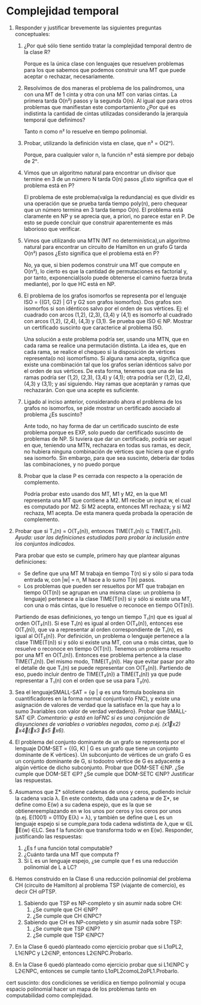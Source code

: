 # Complejidad temporal

1. Responder y justificar brevemente las siguientes preguntas conceptuales:
    1. ¿Por qué sólo tiene sentido tratar la complejidad temporal dentro de la clase R?

        Porque es la única clase con lenguajes que resuelven problemas para los que sabemos que podemos construir una MT que puede aceptar o rechazar, necesariamente.
    
    2. Resolvimos de dos maneras el problema de los palíndromos, una con una MT de 1 cinta y otra con una MT con varias cintas. La primera tarda O(n²) pasos y la segunda O(n). Al igual que para otros problemas que manifiestan este comportamiento ¿Por qué es indistinta la cantidad de cintas utilizadas considerando la jerarquía temporal que definimos?

        Tanto n como n² lo resuelve en tiempo polinomial.

    3. Probar, utilizando la definición vista en clase, que n³ = O(2ⁿ).

        Porque, para cualquier valor n, la función n³ está siempre por debajo de 2ⁿ.

    4. Vimos que un algoritmo natural para encontrar un divisor que termine en 3 de un número N tarda O(n) pasos ¿Esto significa que el problema está en P?

        El problema de este problema(valga la redundancia) es que dividir es una operación que se prueba tarda tiempo poly(n), pero chequear que un número termina en 3 tarda tiempo O(n). El problema está claramente en NP y se aprecia que, a priori, no parece estar en P. De esto se puede concluir que construir aparentemente es más laborioso que verificar.

    5. Vimos que utilizando una MTN (MT no determinística),un algoritmo natural para encontrar un circuito de Hamilton en un grafo G tarda O(n²) pasos ¿Esto  significa que el problema está en P?

        No, ya que, si bien podemos construir una MT que compute en O(n²), lo cierto es que la cantidad de permutaciones es factorial y, por tanto, exponencial(solo puede obtenerse el camino fuerza bruta mediante), por lo que HC está en NP.

    6. El problema de los grafos isomorfos se representa por el lenguaje ISO = {(G1, G2) | G1 y G2 son grafos isomorfos}. Dos grafos son isomorfos si son idénticos salvo por el orden de sus vértices. Ej: el cuadrado con arcos (1,2), (2,3), (3,4) y (4,1) es isomorfo al cuadrado con arcos (1,2), (2,4), (4,3) y (3,1). Se prueba que ISO ∈ NP. Mostrar un certificado suscinto que caracterice al problema ISO.

        Una solución a este problema podría ser, usando una MTN, que en cada rama se realice una permutación distinta. La idea es, que en cada rama, se realice el chequeo si la disposición de vértices representa(o no) isomorfismo. Si alguna rama acepta, significa que existe una combinación tal que los grafos serían idénticos salvo por el orden de sus vértices. De esta forma, tenemos que una de las ramas podría ser (1,2), (2,3), (3,4) y (4,1); otra podría ser (1,2), (2,4), (4,3) y (3,1); y así siguiendo. Hay ramas que aceptarán y ramas que rechazarán. Con que una acepte es suficiente.

    7. Ligado al inciso anterior, considerando ahora el problema de los grafos no isomorfos, se pide mostrar un certificado asociado al problema ¿Es suscinto?

        Ante todo, no hay forma de dar un certificado suscinto de este problema porque es EXP, solo puedo dar certificado suscinto de problemas de NP. Si tuviera que dar un certificado, podría ser aquel en que, teniendo una MTN, rechazara en todas sus ramas, es decir, no hubiera ninguna combinación de vértices que hiciera que el grafo sea isomorfo. Sin embargo, para que sea suscinto, debería dar todas las combinaciones, y no puedo porque 

    8. Probar que la clase P es cerrada con respecto a la operación de complemento.

        Podría probar esto usando dos MT, M1 y M2, en la que M1 representa una MT que contiene a M2. M1 recibe un input w, el cual es computado por M2. Si M2 acepta, entonces M1 rechaza; y si M2 rechaza, M1 acepta. De esta manera queda probada la operación de complemento. 

2. Probar que si T₁(n) = O(T₂(n)), entonces TIME(T₁(n)) ⊆ TIME(T₂(n)).
_Ayuda: usar las definiciones estudiadas para probar la inclusión entre los conjuntos indicados._

    Para probar que esto se cumple, primero hay que plantear algunas definiciones:
    
    * Se define que una MT M trabaja en tiempo T(n) si y sólo si para toda entrada w, con |w| = n, M hace a lo sumo T(n) pasos.
    * Los problemas que pueden ser resueltos por MT que trabajan en tiempo O(T(n)) se agrupan en una misma clase: un problema (o lenguaje) pertenece a la clase TIME(T(n)) si y sólo si existe una MT, con una o más cintas, que lo resuelve o reconoce en tiempo O(T(n)).

    Partiendo de esas definiciones, yo tengo un tiempo T₁(n) que es igual al orden O(T₂(n)). Si ese T₁(n) es igual al orden O(T₂(n)), entonces ese O(T₁(n)), que va a representar al orden correspondiente de T₁(n), es igual al O(T₂(n)). Por definición, un problema o lenguaje pertenece a la clase TIME(T(n)) si y sólo si existe una MT, con una o más cintas, que lo resuelve o reconoce en tiempo O(T(n)). Tenemos un problema resuelto por una MT en O(T₁(n)). Entonces ese problema pertence a la clase TIME(T₁(n)). Del mismo modo, TIME(T₂(n)). Hay que evitar pasar por alto el detalle de que T₁(n) se puede representar con O(T₂(n)). Partiendo de eso, puedo incluir dentro de TIME(T₂(n)) a TIME(T₁(n)) ya que pude representar a T₁(n) con el orden que se usa para T₂(n).

3. Sea el lenguajeSMALL-SAT = {φ | φ es una fórmula booleana sin cuantificadores en  la  forma  normal  conjuntiva(o  FNC),  y  existe  una  asignación  de  valores  de  verdad  que  la satisface  en  la  que  hay  a  lo  sumo 3variables  con  valor  de  verdad  verdadero}. Probar  que SMALL-SAT ∈P.
_Comentario: φ está en laFNC  si  es  una  conjunción  de  disyunciones  de variables o variables negadas, como p.ej. (x1x2) x4(x3 x5 x6)._
4. El  problema  del conjunto  dominante de un  grafo  se  representa  por  el  lenguaje DOM-SET  =  {(G,  K)  | G  es  un grafo que  tiene  un  conjunto  dominante  de  K  vértices}.  Un subconjunto de vértices de un grafo G es un conjunto dominante de G, si todootro vértice de G es adyacente a  algún vértice de dicho subconjunto.  Probar que DOM-SET ∈NP. ¿Se cumple que DOM-SET ∈P? ¿Se cumple que DOM-SETC ∈NP? Justificar las respuestas.
5. Asumamos que Ʃ* sólotiene cadenas de unos y ceros, pudiendo incluir la cadena vacía λ. En este contexto, dada una cadena w de Ʃ*, se define como E(w) a su cadena espejo, que  es  la  que  se  obtienereemplazando  en  w  los  unos  por  ceros  y  los  ceros  por  unos  (p.ej. E(1001) = 0110y E(λ) = λ), y también se define que L es un lenguaje espejo si se cumple,para toda cadena wdistinta de λ,que w ∈L E(w) ∈LC. Sea f la función que transforma todo w en E(w). Responder, justificando las respuestas:
    1. ¿Es f una función total computable?
    2. ¿Cuánto tarda una MT que computa f?
    3. Si L es un lenguaje espejo, ¿se cumple que f es una reducción polinomial de L a LC?
6. Hemos  construido  en  la  Clase  6 una  reducción  polinomial  del  problema  CH (circuito de Hamilton) al problema TSP (viajante de comercio), es decir CH αPTSP.
    1. Sabiendo que TSP es NP-completo y sin asumir nada sobre CH:
        1. ¿Se cumple que CH ∈NP?
        2. ¿Se cumple que CH ∈NPC?
    2. Sabiendo que CH es NP-completo y sin asumir nada sobre TSP:
        1. ¿Se cumple que TSP ∈NP?
        2. ¿Se cumple que TSP ∈NPC?
7. En la Clase 6 quedó planteado como ejercicio probar que si L1αPL2, L1∈NPC y L2∈NP, entonces L2∈NPC.Probarlo.
8. En la Clase 6 quedó planteado como ejercicio probar que si L1∈NPC y L2∈NPC, entonces se cumple tanto L1αPL2comoL2αPL1.Probarlo.

cert suscinto: dos condiciones se veridiica en tiempo polinomial y ocupa espacio polinomial
hacer un mapa de los problemas tanto en computabilidad como complejidad.